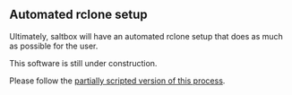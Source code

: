 ## Automated rclone setup

Ultimately, saltbox will have an automated rclone setup that does as much as possible for the user.

This software is still under construction.

Please follow the [partially scripted version of this process](rclone-manual).
